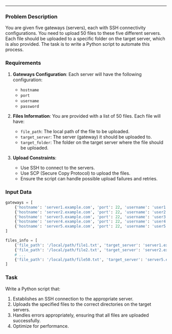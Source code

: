 ---

### Problem Description

You are given five gateways (servers), each with SSH connectivity configurations. You need to upload 50 files to these five different servers. Each file should be uploaded to a specific folder on the target server, which is also provided. The task is to write a Python script to automate this process.

### Requirements

1. **Gateways Configuration**: Each server will have the following configuration:
   - `hostname`
   - `port`
   - `username`
   - `password`

2. **Files Information**: You are provided with a list of 50 files. Each file will have:
   - `file_path`: The local path of the file to be uploaded.
   - `target_server`: The server (gateway) it should be uploaded to.
   - `target_folder`: The folder on the target server where the file should be uploaded.

3. **Upload Constraints**:
   - Use SSH to connect to the servers.
   - Use SCP (Secure Copy Protocol) to upload the files.
   - Ensure the script can handle possible upload failures and retries.

### Input Data

```python
gateways = [
    {'hostname': 'server1.example.com', 'port': 22, 'username': 'user1', 'password': 'pass1'},
    {'hostname': 'server2.example.com', 'port': 22, 'username': 'user2', 'password': 'pass2'},
    {'hostname': 'server3.example.com', 'port': 22, 'username': 'user3', 'password': 'pass3'},
    {'hostname': 'server4.example.com', 'port': 22, 'username': 'user4', 'password': 'pass4'},
    {'hostname': 'server5.example.com', 'port': 22, 'username': 'user5', 'password': 'pass5'},
]

files_info = [
    {'file_path': '/local/path/file1.txt', 'target_server': 'server1.example.com', 'target_folder': '/remote/path/folder1'},
    {'file_path': '/local/path/file2.txt', 'target_server': 'server2.example.com', 'target_folder': '/remote/path/folder2'},
    # ...
    {'file_path': '/local/path/file50.txt', 'target_server': 'server5.example.com', 'target_folder': '/remote/path/folder5'},
]
```

### Task

Write a Python script that:
1. Establishes an SSH connection to the appropriate server.
2. Uploads the specified files to the correct directories on the target servers.
3. Handles errors appropriately, ensuring that all files are uploaded successfully.
4. Optimize for performance.

